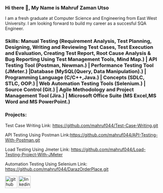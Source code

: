 ### Hi there 👋, My Name is Mahruf Zaman Utso
I am a fresh graduate at Computer Science and Engineering from East West University. I am looking forward to build my career as a succesful SQA Engineer. 

### Skills: Manual Testing (Requirement Analysis, Test Planning, Designing, Writing and Reviewing Test Cases, Test Execution and Evaluation, Creating Test Report, Root Cause Analysis & Bug Reporting Using Test Management Tools, Mind Map.) | API Testing Tool (Postman, Newman.) | Performance Testing Tool (JMeter.) |Database (MySQL(Query, Data Manipulation).) | Programming Language (C/C++,Java.) | Concepts (SDLC, STLC, OOP.) | Web Automation Testing Tools (Selenium.) | Source Control (Git.) | Agile Methodology and Project Management Tool (Jira.) | Microsoft Office Suite (MS Excel,MS Word and MS PowerPoint.)

### Projects:

Test Case Writing
Link: https://github.com/mahruf044/Test-Case-Writing.git

API Testing Using Postman
Link:https://github.com/mahruf044/API-Testing-With-Postman.git

Load Testing Using Jmeter
Link: https://github.com/mahruf044/Load-Testing-Project-With-JMeter

Automation Testing Using Selenium
Link: https://github.com/mahruf044/DarazOrderPlace.git



[<img src='https://cdn.jsdelivr.net/npm/simple-icons@3.0.1/icons/github.svg' alt='github' height='40'>](https://github.com/mahruf044)  [<img src='https://cdn.jsdelivr.net/npm/simple-icons@3.0.1/icons/linkedin.svg' alt='linkedin' height='40'>](https://www.linkedin.com/in/mahruf-zaman-utso-25b94522b/)
